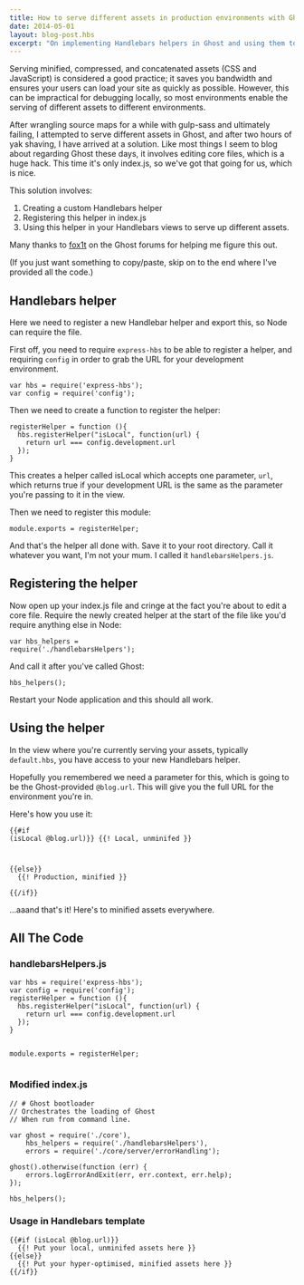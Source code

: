 ```yaml
---
title: How to serve different assets in production environments with Ghost
date: 2014-05-01
layout: blog-post.hbs
excerpt: "On implementing Handlebars helpers in Ghost and using them to serve different assets locally and in production."
---
```


Serving minified, compressed, and concatenated assets (CSS and JavaScript) is considered a good practice; it saves you bandwidth and ensures your users can load your site as quickly as possible. However, this can be impractical for debugging locally, so most environments enable the serving of different assets to different environments.

After wrangling source maps for a while with gulp-sass and ultimately failing, I attempted to serve different assets in Ghost, and after two hours of yak shaving, I have arrived at a solution. Like most things I seem to blog about regarding Ghost these days, it involves editing core files, which is a huge hack. This time it's only index.js, so we've got that going for us, which is nice.

This solution involves:
1) Creating a custom Handlebars helper
2) Registering this helper in index.js
3) Using this helper in your Handlebars views to serve up different assets.

Many thanks to [fox1t](https://ghost.org/fox1t/) on the Ghost forums for helping me figure this out.

(If you just want something to copy/paste, skip on to the end where I've provided all the code.)

## Handlebars helper
Here we need to register a new Handlebar helper and export this, so Node can require the file.

First off, you need to require `express-hbs` to be able to register a helper, and requiring `config` in order to grab the URL for your development environment.

<pre><code class="language-javascript">var hbs = require('express-hbs');
var config = require('config');
</code></pre>

Then we need to create a function to register the helper:
<pre><code class="language-javascript">registerHelper = function (){
  hbs.registerHelper("isLocal", function(url) {
    return url === config.development.url
  });
}
</code></pre>

This creates a helper called isLocal which accepts one parameter, `url`, which returns true if your development URL is the same as the parameter you're passing to it in the view.

Then we need to register this module:
<pre><code class="language-javascript">module.exports = registerHelper;
</code></pre>
And that's the helper all done with. Save it to your root directory. Call it whatever you want, I'm not your mum. I called it `handlebarsHelpers.js`.

## Registering the helper
Now open up your index.js file and cringe at the fact you're about to edit a core file. Require the newly created helper at the start of the file like you'd require anything else in Node: <pre><code class="language-javascript">var hbs_helpers = require('./handlebarsHelpers');
</code></pre>

And call it after you've called Ghost:
<pre><code class="language-javascript">hbs_helpers();
</code></pre>
Restart your Node application and this should all work.

## Using the helper

In the view where you're currently serving your assets, typically `default.hbs`, you have access to your new Handlebars helper.

Hopefully you remembered we need a parameter for this, which is going to be the Ghost-provided `@blog.url`. This will give you the full URL for the environment you're in.

Here's how you use it:<pre><code class="language-javascript">{{#if (isLocal @blog.url)}}
  {{! Local, unminifed }}
  <link rel="stylesheet" href="{{asset 'css/style.css'}}" type="text/css" media="all" />
{{else}}
  {{! Production, minified }}
  <link rel="stylesheet" href="{{asset 'css/style.min.css'}}" type="text/css" media="all" />
{{/if}}
</code></pre>…aaand that's it! Here's to minified assets everywhere.


<h2>All The Code</h2>

<h3>handlebarsHelpers.js</h3>
<pre><code class="language-javascript">var hbs = require('express-hbs');
var config = require('config');
registerHelper = function (){
  hbs.registerHelper("isLocal", function(url) {
    return url === config.development.url
  });
}

module.exports = registerHelper;
</code></pre>
### Modified index.js
<pre><code class="language-javascript">// # Ghost bootloader
// Orchestrates the loading of Ghost
// When run from command line.

var ghost = require('./core'),
    hbs_helpers = require('./handlebarsHelpers'),
    errors = require('./core/server/errorHandling');

ghost().otherwise(function (err) {
    errors.logErrorAndExit(err, err.context, err.help);
});

hbs_helpers();
</code></pre>
### Usage in Handlebars template
<pre><code class="language-javascript">{{#if (isLocal @blog.url)}}
  {{! Put your local, unminifed assets here }}
{{else}}
  {{! Put your hyper-optimised, minified assets here }}
{{/if}}
</code></pre>

